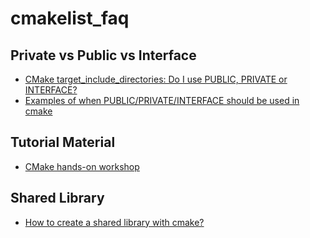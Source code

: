 # cmakelist_faq

## Private vs Public vs Interface
- [CMake target_include_directories: Do I use PUBLIC, PRIVATE or INTERFACE?](https://stackoverflow.com/questions/72926801/cmake-target-include-directories-do-i-use-public-private-or-interface#:~:text=PRIVATE%20%3A%20The%20includes%20can%20only,target_link_libraries(MainApplication%20PUBLIC%20libhelpers)%20.)
- [Examples of when PUBLIC/PRIVATE/INTERFACE should be used in cmake](https://stackoverflow.com/questions/69783203/examples-of-when-public-private-interface-should-be-used-in-cmake)

## Tutorial Material
- [CMake hands-on workshop](https://enccs.github.io/cmake-workshop/)

## Shared Library
- [How to create a shared library with cmake?](https://stackoverflow.com/questions/17511496/how-to-create-a-shared-library-with-cmake?rq=2)
